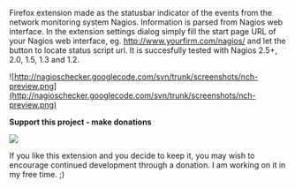 Firefox extension made as the statusbar indicator of the events from the network monitoring system Nagios. Information is parsed from Nagios web interface. In the extension settings dialog simply fill the start page URL of your Nagios web interface, eg. http://www.yourfirm.com/nagios/ and let the button to locate status script url.
It is succesfully tested with Nagios 2.5+, 2.0, 1.5, 1.3 and 1.2.

![http://nagioschecker.googlecode.com/svn/trunk/screenshots/nch-preview.png](http://nagioschecker.googlecode.com/svn/trunk/screenshots/nch-preview.png)

**Support this project - make donations**

[![](https://www.paypal.com/en_US/i/btn/x-click-but04.gif)](https://www.paypal.com/cgi-bin/webscr?cmd=_xclick&business=petr%2esimek%40centrum%2ecz&item_name=Nagios%20Checker&no_shipping=0&cn=Feedback&tax=0&currency_code=USD&lc=CZ&bn=PP%2dDonationsBF&charset=UTF%2d8)

If you like this extension and you decide to keep it, you may wish to encourage continued development through a donation. I am working on it in my free time. ;)
